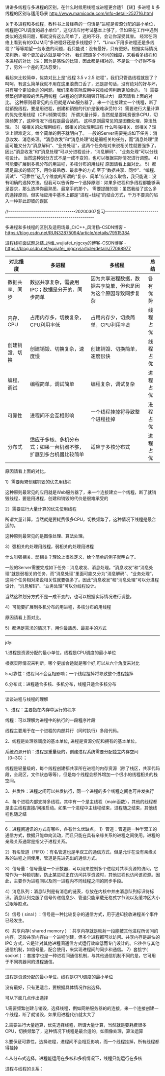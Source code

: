讲讲多线程与多进程的区别，在什么时候用线程或进程更合适?
【转】多进程 & 多线程的区别与适用场景
http://www.mamicode.com/info-detail-252716.html

关于多进程和多线程，教科书上最经典的一句话是“进程是资源分配的最小单位，线程是CPU调度的最小单位”，这句话应付考试基本上够了，但如果在工作中遇到类似的选择问题，那就没有这么简单了，选的不好，会让你深受其害。
经常在网络上看到有的XDJM问“多进程好还是多线程好？”、“Linux下用多进程还是多线程？”等等期望一劳永逸的问题，我只能说：没有最好，只有更好。根据实际情况来判断，哪个更加合适就是哪个好。
我们按照多个不同的维度，来看看多线程和多进程的对比（注：因为是感性的比较，因此都是相对的，不是说一个好得不得了，另外一个差的无法忍受）。

看起来比较简单，优势对比上是“线程 3.5 v 2.5 进程”，我们只管选线程就是了？
呵呵，有这么简单我就不用在这里浪费口舌了，还是那句话，没有绝对的好与坏，只有哪个更加合适的问题。我们来看实际应用中究竟如何判断更加合适。
1）需要频繁创建销毁的优先用线程（进程的创建和销毁开销过大）
原因请看上面的对比。
这种原则最常见的应用就是Web服务器了，来一个连接建立一个线程，断了就销毁线程，要是用进程，创建和销毁的代价是很难承受的
2）需要进行大量计算的优先使用线程（CPU频繁切换）
所谓大量计算，当然就是要耗费很多CPU，切换频繁了，这种情况下线程是最合适的。
这种原则最常见的是图像处理、算法处理。
3）强相关的处理用线程，弱相关的处理用进程
什么叫强相关、弱相关？理论上很难定义，给个简单的例子就明白了。
一般的Server需要完成如下任务：消息收发、消息处理。“消息收发”和“消息处理”就是弱相关的任务，而“消息处理”里面可能又分为“消息解码”、“业务处理”，这两个任务相对来说相关性就要强多了。因此“消息收发”和“消息处理”可以分进程设计，“消息解码”、“业务处理”可以分线程设计。
当然这种划分方式不是一成不变的，也可以根据实际情况进行调整。
4）可能要扩展到多机分布的用进程，多核分布的用线程
原因请看上面对比。
5）都满足需求的情况下，用你最熟悉、最拿手的方式
至于“数据共享、同步”、“编程、调试”、“可靠性”这几个维度的所谓的“复杂、简单”应该怎么取舍，我只能说：没有明确的选择方法。但我可以告诉你一个选择原则：如果多进程和多线程都能够满足要求，那么选择你最熟悉、最拿手的那个。
需要提醒的是：虽然我给了这么多的选择原则，但实际应用中基本上都是“进程+线程”的结合方式，千万不要真的陷入一种非此即彼的误区

//----------------------------------20200307复习------------------------------------------------------------------------

多进程和多线程的区别及适用场景_C/C++_风清扬-CSDN博客 - https://blog.csdn.net/RUN32875094/article/details/79515384

进程线程面试题总结_运维_wujiafei_njgcxy的博客-CSDN博客 - https://blog.csdn.net/wujiafei_njgcxy/article/details/77098977

| **对比维度**   | **多进程**                                                   | **多线程**                                                   | **总结** |
| -------------- | ------------------------------------------------------------ | ------------------------------------------------------------ | -------- |
| 数据共享、同步 | 数据共享复杂，需要用IPC；数据是分开的，同步简单              | 因为共享进程数据，数据共享简单，但也是因为这个原因导致同步复杂 | 各有优势 |
| 内存、CPU      | 占用内存多，切换复杂，CPU利用率低                            | 占用内存少，切换简单，CPU利用率高                            | 线程占优 |
| 创建销毁、切换 | 创建销毁、切换复杂，速度慢                                   | 创建销毁、切换简单，速度很快                                 | 线程占优 |
| 编程、调试     | 编程简单，调试简单                                           | 编程复杂，调试复杂                                           | 进程占优 |
| 可靠性         | 进程间不会互相影响                                           | 一个线程挂掉将导致整个进程挂掉                               | 进程占优 |
| 分布式         | 适应于多核、多机分布式；如果一台机器不够，扩展到多台机器比较简单 | 适应于多核分布式                                             | 进程占优 |

原因请看上面的对比。

1）需要频繁创建销毁的优先用线程

这种原则最常见的应用就是Web服务器了，来一个连接建立一个线程，断了就销毁线程，要是用进程，创建和销毁的代价是很难承受的

2）需要进行大量计算的优先使用线程

所谓大量计算，当然就是要耗费很多CPU，切换频繁了，这种情况下线程是最合适的。

这种原则最常见的是图像处理、算法处理。

3）强相关的处理用线程，弱相关的处理用进程

什么叫强相关、弱相关？理论上很难定义，给个简单的例子就明白了。

一般的Server需要完成如下任务：消息收发、消息处理。“消息收发”和“消息处理”就是弱相关的任务，而“消息处理”里面可能又分为“消息解码”、“业务处理”，这两个任务相对来说相关性就要强多了。因此“消息收发”和“消息处理”可以分进程设计，“消息解码”、“业务处理”可以分线程设计。

当然这种划分方式不是一成不变的，也可以根据实际情况进行调整。

4）可能要扩展到多机分布的用进程，多核分布的用线程

原因请看上面对比。

5）都满足需求的情况下，用你最熟悉、最拿手的方式

---

jdy:

1.进程是资源分配的最小单位，线程是CPU调度的最小单位

根据实际情况来判断，哪个更加合适就是哪个好,可以从六个角度来对比

5.可靠性：进程间不会互相影响；一个线程挂掉将导致整个进程挂掉

6.分布式：进程适合多核、多机分布，线程只适合多核分布

---

谈谈进程与线程的理解

1、进程：主要指在内存中运行的程序

线程：可以理解为进程中的执行的一段程序片段

线程主要用于在一个进程的内部并行（同时执行）多段代码。

2、线程是处理器调度的基本单位, 进程是资源分配和拥有的基本单位。

系统资源开销：进程是重量级的，创建进程系统需要分配独立内存空间（0~3G）；

​       线程是轻量级的，每个线程创建都共享所在进程的内存资源（除了栈区，共享代码段，全局区，文件状态等等），但是每个线程会额外增加一个很小的线程相关的栈空间。

3、并发性：进程之间可以并发执行，同一个进程的多个线程之间也可并发执行

4、每个进程内部支持多线程。其中有一个是主线程（main函数），其他的线程都是由主线程直接/间接启动。如果一个进程中主线程结束，进程随之结束，其他线程也随之结



---

6：进程间通讯的方式有哪些，各有什么优缺点。
1）管道：管道是一种半双工的通信方式，数据只能单向流动，而且只能在具有亲缘关系的进程之间使用。进程的亲缘关系通常是指父子进程关系。

2）有名管道（FIFO）：有名管道也是半双工的通信方式，但是允许在没有亲缘关系的进程之间使用，管道是先进先出的通信方式。

3）信号量：信号量是一个计数器，可以用来控制多个进程对共享资源的访问。它常作为一种锁机制，防止某进程正在访问共享资源时，其他进程也访问该资源。因此，主要作为进程间以及同一进程内不同线程之间的同步手段。

4）消息队列：消息队列是有消息的链表，存放在内核中并由消息队列标识符标识。消息队列克服了信号传递信息少、管道只能承载无格式字节流以及缓冲区大小受限等缺点。

5）信号 ( sinal ) ：信号是一种比较复杂的通信方式，用于通知接收进程某个事件已经发生。

6）共享内存( shared memory ) ：共享内存就是映射一段能被其他进程所访问的内存，这段共享内存由一个进程创建，但多个进程都可以访问。共享内存是最快的 IPC 方式，它是针对其他进程间通信方式运行效率低而专门设计的。它往往与其他通信机制，如信号量，配合使用，来实现进程间的同步和通信。
7）套接字( socket ) ：套接字也是一种进程间通信机制，与其他通信机制不同的是，它可用于不同机器间的进程通信。

--------------------------------------------------------------------------------------------------

进程是资源分配的最小单位，线程是CPU调度的最小单位

没有最好，只有更适合，要根据具体情况作出选择，

可从下面几点作出选择

1.需要频繁创建与销毁，选择线程，例如网络服务器的的连接，来一个连接创建一个线程，断了就销毁，如果用进程代价就太大了

2.需要进行大量运算，优先选择线程，所谓大量计算，当然就是要耗费很多CPU，切换频繁了，这种情况下线程是最合适的，如图像处理，算法运算

3.要保证可靠性，选择进程，进程间不会相互影响，而一个线程挂掉，所有线程都得挂掉

4.从分布式选择，进程能运用在多核和多机情况下，线程只能运行在多核



进程与线程的关系：




